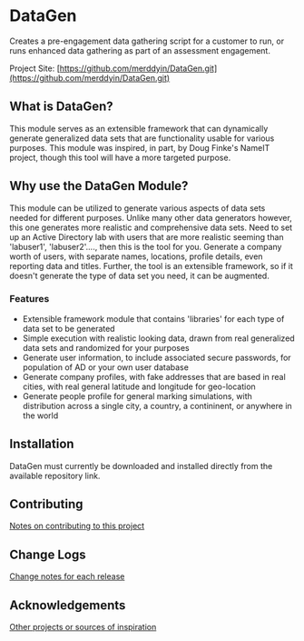 # DataGen

Creates a pre-engagement data gathering script for a customer to run, or runs enhanced data gathering as part of an assessment engagement. 

Project Site: [https://github.com/merddyin/DataGen.git](https://github.com/merddyin/DataGen.git)

## What is DataGen?

This module serves as an extensible framework that can dynamically generate generalized data sets that are functionality usable for various purposes. This
module was inspired, in part, by Doug Finke's NameIT project, though this tool will have a more targeted purpose.

## Why use the DataGen Module?

This module can be utilized to generate various aspects of data sets needed for different purposes. Unlike many other data generators however, this one generates
more realistic and comprehensive data sets. Need to set up an Active Directory lab with users that are more realistic seeming than 'labuser1', 'labuser2'...., then
this is the tool for you. Generate a company worth of users, with separate names, locations, profile details, even reporting data and titles. Further, the tool is
an extensible framework, so if it doesn't generate the type of data set you need, it can be augmented.

### Features

- Extensible framework module that contains 'libraries' for each type of data set to be generated
- Simple execution with realistic looking data, drawn from real generalized data sets and randomized for your purposes
- Generate user information, to include associated secure passwords, for population of AD or your own user database
- Generate company profiles, with fake addresses that are based in real cities, with real general latitude and longitude for geo-location
- Generate people profile for general marking simulations, with distribution across a single city, a country, a contininent, or anywhere in the world

## Installation

DataGen must currently be downloaded and installed directly from the available repository link.

## Contributing

[Notes on contributing to this project](https://github.com/merddyin/DataGen.git/docs/Additional/Contributing.md)

## Change Logs

[Change notes for each release](https://github.com/merddyin/DataGen.git/docs/Additional/ChangeLogs.md)

## Acknowledgements

[Other projects or sources of inspiration](https://github.com/merddyin/DataGen.git/docs/Additional/Acknowledgements.md)